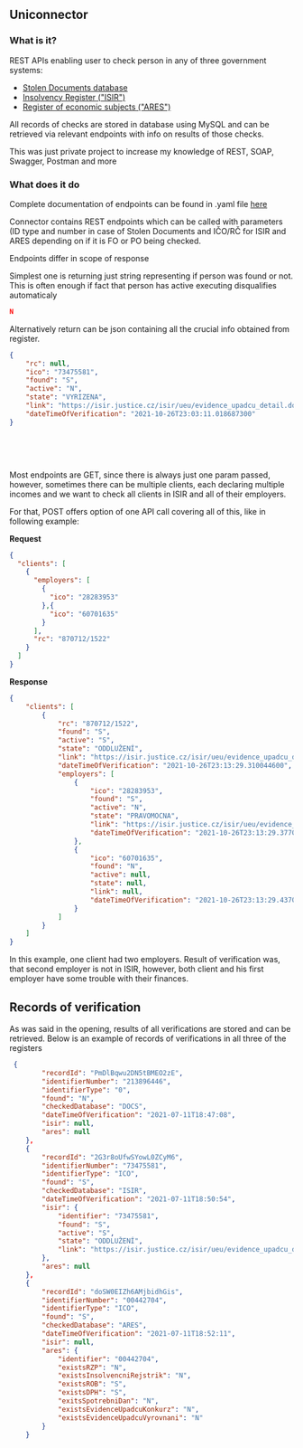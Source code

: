 ## Uniconnector

### What is it?
REST APIs enabling user to check person in any of three government systems:

- [Stolen Documents database](https://aplikace.mvcr.cz/neplatne-doklady/)
- [Insolvency Register ("ISIR")](https://isir.justice.cz/isir/common/index.do)
- [Register of economic subjects ("ARES")](https://wwwinfo.mfcr.cz/ares/ares_es.html.cz)

All records of checks are stored in database using MySQL and can be retrieved via relevant endpoints with info on results of those checks.

This was just private project to increase my knowledge of REST, SOAP, Swagger, Postman and more

### What does it do
Complete documentation of endpoints can be found in .yaml file [here](/uniconnector.yaml)

Connector contains REST endpoints which can be called with parameters (ID type and number in case of Stolen Documents and IČO/RČ for ISIR and ARES depending on if it is FO or PO being checked.

Endpoints differ in scope of response

Simplest one is returning just string representing if person was found or not. This is often enough if fact that person has active executing disqualifies automaticaly

```json
N
```

Alternatively return can be json containing all the crucial info obtained from register.

```json
{
    "rc": null,
    "ico": "73475581",
    "found": "S",
    "active": "N",
    "state": "VYRIZENA",
    "link": "https://isir.justice.cz/isir/ueu/evidence_upadcu_detail.do?id=5780cd68-0904-4c62-90f5-56500a5e0291",
    "dateTimeOfVerification": "2021-10-26T23:03:11.018687300"
}
```
 &nbsp;

 &nbsp;

Most endpoints are GET, since there is always just one param passed, however, sometimes there can be multiple clients, each declaring multiple incomes and we want to check all clients in ISIR and all of their employers. 

For that, POST offers option of one API call covering all of this, like in following example:

**Request**

```json
{
  "clients": [
    {
      "employers": [
        {
          "ico": "28283953"
        },{
          "ico": "60701635"
        }
      ],
      "rc": "870712/1522"
    }
  ]
}
```

**Response**

```json
{
    "clients": [
        {
            "rc": "870712/1522",
            "found": "S",
            "active": "S",
            "state": "ODDLUŽENÍ",
            "link": "https://isir.justice.cz/isir/ueu/evidence_upadcu_detail.do?id=90329B0EC890304BE05333F21FACF9B9",
            "dateTimeOfVerification": "2021-10-26T23:13:29.310044600",
            "employers": [
                {
                    "ico": "28283953",
                    "found": "S",
                    "active": "N",
                    "state": "PRAVOMOCNA",
                    "link": "https://isir.justice.cz/isir/ueu/evidence_upadcu_detail.do?id=e6e8cc24-b712-4de6-a2aa-36f57ab65a96",
                    "dateTimeOfVerification": "2021-10-26T23:13:29.377051100"
                },
                {
                    "ico": "60701635",
                    "found": "N",
                    "active": null,
                    "state": null,
                    "link": null,
                    "dateTimeOfVerification": "2021-10-26T23:13:29.437016800"
                }
            ]
        }
    ]
}
```

In this example, one client had two employers. Result of verification was, that second employer is not in ISIR, however, both client and his first employer have some trouble with their finances.


## Records of verification

As was said in the opening, results of all verifications are stored and can be retrieved. Below is an example of records of verifications in all three of the registers
```json
 {
        "recordId": "PmDlBqwu2DN5tBMEO2zE",
        "identifierNumber": "213896446",
        "identifierType": "0",
        "found": "N",
        "checkedDatabase": "DOCS",
        "dateTimeOfVerification": "2021-07-11T18:47:08",
        "isir": null,
        "ares": null
    },
    {
        "recordId": "2G3r8oUfwSYowL0ZCyM6",
        "identifierNumber": "73475581",
        "identifierType": "ICO",
        "found": "S",
        "checkedDatabase": "ISIR",
        "dateTimeOfVerification": "2021-07-11T18:50:54",
        "isir": {
            "identifier": "73475581",
            "found": "S",
            "active": "S",
            "state": "ODDLUŽENÍ",
            "link": "https://isir.justice.cz/isir/ueu/evidence_upadcu_detail.do?id=5780cd68-0904-4c62-90f5-56500a5e0291"
        },
        "ares": null
    },
    {
        "recordId": "doSW0EIZh6AMjbidhGis",
        "identifierNumber": "00442704",
        "identifierType": "ICO",
        "found": "S",
        "checkedDatabase": "ARES",
        "dateTimeOfVerification": "2021-07-11T18:52:11",
        "isir": null,
        "ares": {
            "identifier": "00442704",
            "existsRZP": "N",
            "existsInsolvencniRejstrik": "N",
            "existsROB": "S",
            "existsDPH": "S",
            "exitsSpotrebniDan": "N",
            "existsEvidenceUpadcuKonkurz": "N",
            "existsEvidenceUpadcuVyrovnani": "N"
        }
    }
```

